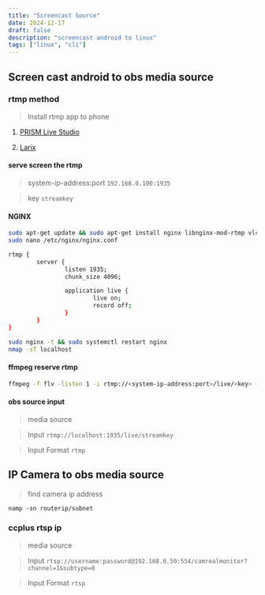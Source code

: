 ```yaml
---
title: "Screencast Source"
date: 2024-12-17
draft: false
description: "screencast android to linux"
tags: ["linux", "cli"]
---
```


## Screen cast android to obs media source

### rtmp method

> Install rtmp app to phone 
1. [PRISM Live Studio](https://play.google.com/store/apps/details?id=com.prism.live&pcampaignid=web_share") 


2. [Larix](https://play.google.com/store/apps/details?id=com.wmspanel.larix_screencaster&pcampaignid=web_share")



#### serve screen the rtmp 

> system-ip-address:port `192.168.0.100:1935`

> key  `streamkey`



#### NGINX 

```bash
sudo apt-get update && sudo apt-get install nginx libnginx-mod-rtmp vlc
sudo nano /etc/nginx/nginx.conf
```

```bash
rtmp {
        server {
                listen 1935;
                chunk_size 4096;

                application live {
                        live on;
                        record off;
                }
        }
}

```
```bash
sudo nginx -t && sudo systemctl restart nginx
nmap -sT localhost

```

#### ffmpeg reserve rtmp

```bash
ffmpeg -f flv -listen 1 -i rtmp://<system-ip-address:port>/live/<key> -c copy -f flv -listen 1 rtmp://<localhost:1935>/live/<key>
```

#### obs source input

> media source

> Input `rtmp://localhost:1935/live/streamkey`

> Input Format `rtmp`


## IP Camera to obs media source

> find camera ip address

`namp -sn routerip/subnet`

### ccplus rtsp ip

> media source

> Input `rtsp://username:password@192.168.0.50:554/camrealmonitor?channel=1&subtype=0`

> Input Format `rtsp`
